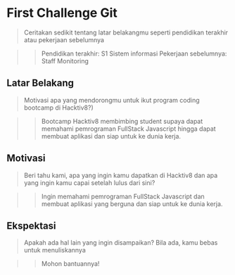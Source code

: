 # First Challenge Git

> Ceritakan sedikit tentang latar belakangmu seperti pendidikan terakhir atau pekerjaan sebelumnya

>> Pendidikan terakhir: S1 Sistem informasi
>> Pekerjaan sebelumnya: Staff Monitoring

## Latar Belakang

> Motivasi apa yang mendorongmu untuk ikut program coding bootcamp di Hacktiv8?)

>> Bootcamp Hacktiv8 membimbing student supaya dapat memahami pemrograman FullStack Javascript hingga dapat membuat aplikasi dan siap untuk ke dunia kerja.

## Motivasi

> Beri tahu kami, apa yang ingin kamu dapatkan di Hacktiv8 dan apa yang ingin kamu capai setelah lulus dari sini?

>> Ingin memahami pemrograman FullStack Javascript dan membuat aplikasi yang berguna dan siap untuk ke dunia kerja.

## Ekspektasi

> Apakah ada hal lain yang ingin disampaikan? Bila ada, kamu bebas untuk menuliskannya

>> Mohon bantuannya!